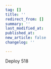 ```yaml
---
tag: []
title: ''
redirect_from: []
summary: ''
last_modified_at: 
published_at: 
new_article: false
changelog: ''

---
```

Deploy 518